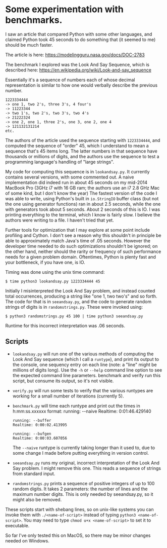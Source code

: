 # Some experimentation with benchmarks.  

I saw an article that compared Python with some other languages, and claimed Python took 45 seconds to do something that (it seemed to me) should be much faster.

The article is here: https://modelingguru.nasa.gov/docs/DOC-2783

The benchmark I explored was the Look And Say Sequence, which is described here: https://en.wikipedia.org/wiki/Look-and-say_sequence

Essentially it's a sequence of numbers each of whose decimal representation is similar to how one would verbally describe the previous number.

    1223334444
    -> one 1, two 2's, three 3's, 4 four's
    -> 11223344
    -> two 1's, two 2's, two 3's, two 4's
    -> 21222324
    -> one 2, one 1, three 2's, one 3, one 2, one 4
    -> 121132131214
    etc.

The authors of the article used the sequence starting with `1223334444`, and computed the sequence of "order" 45, which I understand to mean a sequence that's 45 items long.  The latter numbers in that sequence have thousands or millions of digits, and the authors use the sequence to test a programming language's handling of "large strings".

My code for computing this sequence is in `lookandsay.py`.  It currently contains several versions, with some commented out.  A naive implementation did indeed run in about 45 seconds on my mid-2014 MacBook Pro (3GHz i7 with 16 GB ram; the authors use an i7 2.8 GHz Mac of some kind, but I don't know the year)  The fastest version of the code I was able to write, using Python's built in `io.StringIO` buffer class (but not the one using generator functions) ran in about 2.5 seconds, while the one with generators took about 5 seconds.  About 2 seconds of this is IO.  I was printing everything to the terminal, which I know is fairly slow.  I believe the authors were writing to a file.  I haven't tried that yet.

Further tools for optimization that I may explore at some point include profiling and Cython.  I don't see a reason why this shouldn't in principle  be able to approximately match Java's time of .05 seconds.  However the developer time needed to do such optimizations shouldn't be ignored; on the other hand, neither should the rarity or frequency of such performance needs for a given problem domain.  Oftentimes, Python is plenty fast and your bottleneck, if you have one, is IO.

Timing was done using the unix time command:

    $ time python3 lookandsay.py 1223334444 45

Initially I misinterpreted the Look And Say problem, and instead counted total occurrences, producing a string like "one 1, two two's" and so forth.  The code for that is in `seeandsay.py`, and the code to generate random strings of digits is in `randomstrings.py`.  These were invoked using:

    $ python3 randomstrings.py 45 100 | time python3 seeandsay.py

Runtime for this incorrect interpretation was .06 seconds.

## Scripts

* `lookandsay.py` will run one of the various methods of computing the Look And Say sequence (which I call a `runtype`), and print its output to the console, one sequency entry on each line (note: a "line" might be millions of digits long).  Use the `-h` or `--help` command line option to see the expected command line parameters.  benchmark and verify run this script, but consume its output, so it's not visible.
* `verify.py` will run some tests to verify that the various runtypes are working for a small number of iterations (currently 5).
* `benchmark.py` will time each runtype and print out the times in h:mm:ss.xxxxxx format:
      running: --naive
      Realtime: 0:01:46.429140

      running: --buffer
      Realtime: 0:00:02.413995

      running: --bufgen
      Realtime: 0:00:03.607056
  The `--naive` runtype is currently taking longer than it used to, due to some change I made before putting everything in version control.  
* `seeandsay.py` runs my original, incorrect interpretation of the Look And Say problem.  I might remove this one.  This reads a sequence of strings from standard input.
* `randomstrings.py` prints a sequence of positive integers of up to 100 random digits.  It takes 2 parameters: the number of lines and the maximum number digits.  This is only needed by seeandsay.py, so it might also be removed.

These scripts start with shebang lines, so on unix-like systems you can invoke them with `./<name-of-script>` instead of typing `python3 <name-of-script>`.  You may need to type `chmod u+x <name-of-script>` to set it to executable.

So far I've only tested this on MacOS, so there may be minor changes needed on Windows.
